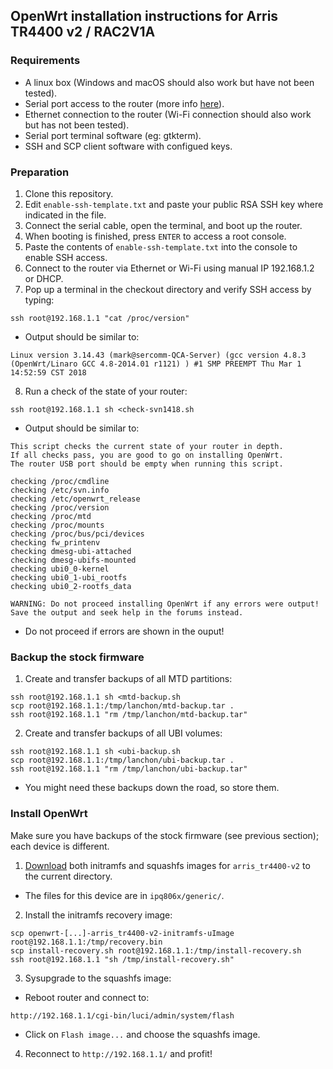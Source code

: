 ## OpenWrt installation instructions for Arris TR4400 v2 / RAC2V1A

### Requirements

- A linux box (Windows and macOS should also work but have not been tested).
- Serial port access to the router (more info [here](https://openwrt.org/inbox/toh/arris/tr4400_v2#serial)).
- Ethernet connection to the router (Wi-Fi connection should also work but has not been tested).
- Serial port terminal software (eg: gtkterm).
- SSH and SCP client software with configued keys.

### Preparation

1. Clone this repository.
2. Edit `enable-ssh-template.txt` and paste your public RSA SSH key where indicated in the file.
3. Connect the serial cable, open the terminal, and boot up the router.
4. When booting is finished, press `ENTER` to access a root console.
5. Paste the contents of `enable-ssh-template.txt` into the console to enable SSH access.
6. Connect to the router via Ethernet or Wi-Fi using manual IP 192.168.1.2 or DHCP.
7. Pop up a terminal in the checkout directory and verify SSH access by typing:
```
ssh root@192.168.1.1 "cat /proc/version"
```
- Output should be similar to:
```
Linux version 3.14.43 (mark@sercomm-QCA-Server) (gcc version 4.8.3 (OpenWrt/Linaro GCC 4.8-2014.01 r1121) ) #1 SMP PREEMPT Thu Mar 1 14:52:59 CST 2018
```
8. Run a check of the state of your router:
```
ssh root@192.168.1.1 sh <check-svn1418.sh
```
- Output should be similar to:
```
This script checks the current state of your router in depth.
If all checks pass, you are good to go on installing OpenWrt.
The router USB port should be empty when running this script.

checking /proc/cmdline
checking /etc/svn.info
checking /etc/openwrt_release
checking /proc/version
checking /proc/mtd
checking /proc/mounts
checking /proc/bus/pci/devices
checking fw_printenv
checking dmesg-ubi-attached
checking dmesg-ubifs-mounted
checking ubi0_0-kernel
checking ubi0_1-ubi_rootfs
checking ubi0_2-rootfs_data

WARNING: Do not proceed installing OpenWrt if any errors were output!
Save the output and seek help in the forums instead.
```
- Do not proceed if errors are shown in the ouput!

### Backup the stock firmware

1. Create and transfer backups of all MTD partitions:
```
ssh root@192.168.1.1 sh <mtd-backup.sh
scp root@192.168.1.1:/tmp/lanchon/mtd-backup.tar .
ssh root@192.168.1.1 "rm /tmp/lanchon/mtd-backup.tar"
```
2. Create and transfer backups of all UBI volumes:
```
ssh root@192.168.1.1 sh <ubi-backup.sh
scp root@192.168.1.1:/tmp/lanchon/ubi-backup.tar .
ssh root@192.168.1.1 "rm /tmp/lanchon/ubi-backup.tar"
```
- You might need these backups down the road, so store them.

### Install OpenWrt

Make sure you have backups of the stock firmware (see previous section); each device is different.

1. [Download](https://downloads.openwrt.org/) both initramfs and squashfs images for `arris_tr4400-v2` to the current directory.
- The files for this device are in `ipq806x/generic/`.
2. Install the initramfs recovery image:
```
scp openwrt-[...]-arris_tr4400-v2-initramfs-uImage root@192.168.1.1:/tmp/recovery.bin
scp install-recovery.sh root@192.168.1.1:/tmp/install-recovery.sh
ssh root@192.168.1.1 "sh /tmp/install-recovery.sh"
```
3. Sysupgrade to the squashfs image:
- Reboot router and connect to:
```
http://192.168.1.1/cgi-bin/luci/admin/system/flash
```
- Click on `Flash image...` and choose the squashfs image.
4. Reconnect to `http://192.168.1.1/` and profit!
